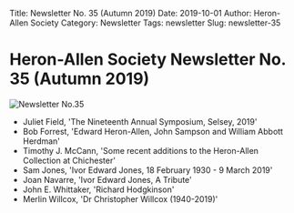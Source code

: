 Title: Newsletter No. 35 (Autumn 2019)
Date: 2019-10-01
Author: Heron-Allen Society
Category: Newsletter
Tags: newsletter
Slug: newsletter-35

# Heron-Allen Society Newsletter No. 35 (Autumn 2019)

![Newsletter No.35](/images/newsletters/newsl35.jpg)

- Juliet Field, 'The Nineteenth Annual Symposium, Selsey, 2019'
- Bob Forrest, 'Edward Heron-Allen, John Sampson and William Abbott Herdman'
- Timothy J. McCann, 'Some recent additions to the Heron-Allen Collection at Chichester'
- Sam Jones, 'Ivor Edward Jones, 18 February 1930 - 9 March 2019'
- Joan Navarre, 'Ivor Edward Jones, A Tribute'
- John E. Whittaker, 'Richard Hodgkinson'
- Merlin Willcox, 'Dr Christopher Willcox (1940-2019)'